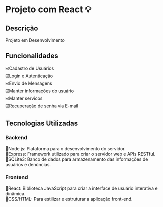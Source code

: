 # Projeto com React :bulb:
## Descrição
Projeto em Desenvolvimento

## Funcionalidades
:ballot_box_with_check:Cadastro de Usuários<br>
:ballot_box_with_check:Login e Autenticação<br>
:ballot_box_with_check:Envio de Mensagens<br>
:ballot_box_with_check:Manter informações do usuário<br>
:ballot_box_with_check:Manter servicos<br>
:ballot_box_with_check:Recuperação de senha via E-mail<br>

## Tecnologias Utilizadas

### Backend
:diamond_shape_with_a_dot_inside:Node.js: Plataforma para o desenvolvimento do servidor.<br>
:diamond_shape_with_a_dot_inside:Express: Framework utilizado para criar o servidor web e APIs RESTful.<br>
:diamond_shape_with_a_dot_inside:SQLite3: Banco de dados para armazenamento das informações de usuários e denúncias.<br>
### Frontend
:diamond_shape_with_a_dot_inside:React: Biblioteca JavaScript para criar a interface de usuário interativa e dinâmica.<br>
:diamond_shape_with_a_dot_inside:CSS/HTML: Para estilizar e estruturar a aplicação front-end.<br>
